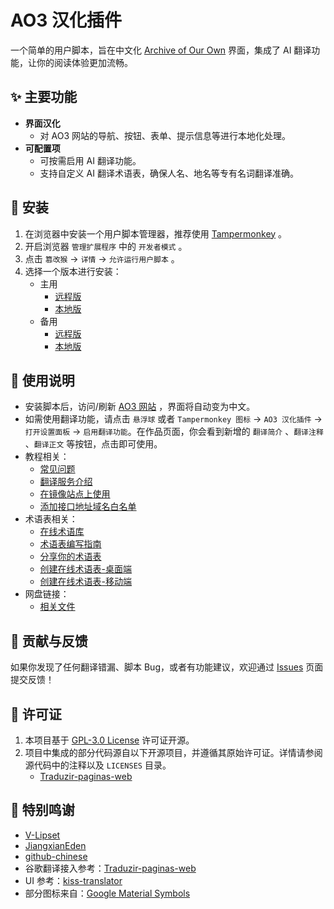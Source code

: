 # AO3 汉化插件

一个简单的用户脚本，旨在中文化 [Archive of Our Own](https://archiveofourown.org/) 界面，集成了 AI 翻译功能，让你的阅读体验更加流畅。

## ✨ 主要功能

- **界面汉化**
  - 对 AO3 网站的导航、按钮、表单、提示信息等进行本地化处理。
- **可配置项**
  - 可按需启用 AI 翻译功能。
  - 支持自定义 AI 翻译术语表，确保人名、地名等专有名词翻译准确。

## 🔧 安装

1. 在浏览器中安装一个用户脚本管理器，推荐使用 [Tampermonkey](https://www.tampermonkey.net/) 。
2. 开启浏览器 `管理扩展程序` 中的 `开发者模式` 。
3. 点击 `篡改猴` -> `详情` -> `允许运行用户脚本` 。
4. 选择一个版本进行安装：
   - 主用
     - [远程版](https://raw.githubusercontent.com/V-Lipset/ao3-chinese/main/main.user.js)
     - [本地版](https://raw.githubusercontent.com/V-Lipset/ao3-chinese/main/local.user.js)
   - 备用
     - [远程版](https://cdn.jsdelivr.net/gh/V-Lipset/ao3-chinese@main/main.user.js)
     - [本地版](https://cdn.jsdelivr.net/gh/V-Lipset/ao3-chinese@main/local.user.js)

## 📖 使用说明

- 安装脚本后，访问/刷新 [AO3 网站](https://archiveofourown.org/) ，界面将自动变为中文。
- 如需使用翻译功能，请点击 `悬浮球` 或者 `Tampermonkey 图标` -> `AO3 汉化插件` -> `打开设置面板` -> `启用翻译功能`。在作品页面，你会看到新增的 `翻译简介` 、`翻译注释` 、`翻译正文` 等按钮，点击即可使用。
- 教程相关：
  - [常见问题](https://v-lipset.github.io/docs/support/faq)
  - [翻译服务介绍](https://v-lipset.github.io/docs/support/service)
  - [在镜像站点上使用](https://v-lipset.github.io/docs/guides/mirror)
  - [添加接口地址域名白名单](https://v-lipset.github.io/docs/guides/whitelist)
- 术语表相关：
  - [在线术语库](https://github.com/V-Lipset/ao3-chinese/wiki/%E5%9C%A8%E7%BA%BF%E6%9C%AF%E8%AF%AD%E8%A1%A8)
  - [术语表编写指南](https://v-lipset.github.io/docs/guides/glossary/write)
  - [分享你的术语表](https://v-lipset.github.io/docs/guides/glossary/share)
  - [创建在线术语表-桌面端](https://v-lipset.github.io/docs/guides/glossary/create)
  - [创建在线术语表-移动端](https://v-lipset.github.io/ao3-chinese/guide/online-mobile.mp4)
- 网盘链接：
  - [相关文件](https://pan.baidu.com/s/1JVAj6vEVVrxu4h86sBNkVw?pwd=o1je)

## 🤝 贡献与反馈

如果你发现了任何翻译错漏、脚本 Bug，或者有功能建议，欢迎通过 [Issues](https://github.com/V-Lipset/ao3-chinese/issues) 页面提交反馈！

## 📄 许可证

1. 本项目基于 [GPL-3.0 License](./LICENSE) 许可证开源。  
2. 项目中集成的部分代码源自以下开源项目，并遵循其原始许可证。详情请参阅源代码中的注释以及 `LICENSES` 目录。
    - [Traduzir-paginas-web](https://github.com/FilipePS/Traduzir-paginas-web)

## 🙏 特别鸣谢

- [V-Lipset](https://github.com/V-Lipset)
- [JiangxianEden](https://github.com/JiangxianEden)
- [github-chinese](https://github.com/maboloshi/github-chinese)
- 谷歌翻译接入参考：[Traduzir-paginas-web](https://github.com/FilipePS/Traduzir-paginas-web)
- UI 参考：[kiss-translator](https://github.com/fishjar/kiss-translator)
- 部分图标来自：[Google Material Symbols](https://fonts.google.com/icons)
